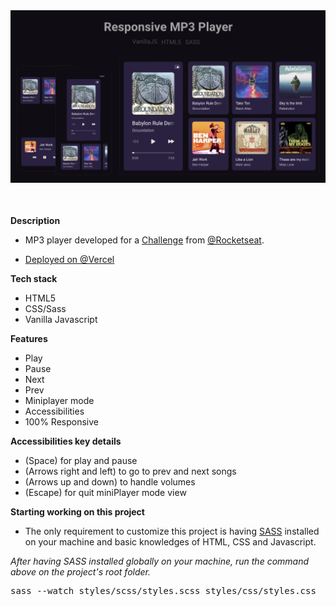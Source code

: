 <img src="./assets/imagePlayer.jpg" alt="Image Player" style="margin-bottom: 10px" />

#

**Description** 
- MP3 player developed for a <a href="https://boracodar.dev/?utm_source=linktree&utm_medium=organic&utm_campaign=lead&utm_term=boracodar&utm_content=lead-boracodar-other-organic-none-none-boracodar_desafio1-6-janeiro-linktree">Challenge</a> from <a href="https://www.rocketseat.com.br/">@Rocketseat</a>. 

- <a href="https://mp3-player-six.vercel.app/">Deployed on @Vercel</a>

**Tech stack** 
- HTML5 
- CSS/Sass
- Vanilla Javascript

**Features** 
- Play
- Pause
- Next
- Prev
- Miniplayer mode
- Accessibilities
- 100% Responsive

**Accessibilities key details**
- (Space) for play and pause
- (Arrows right and left) to go to prev and next songs
- (Arrows up and down) to handle volumes
- (Escape) for quit miniPlayer mode view

**Starting working on this project**
* The only requirement to customize this project is having <a href="https://sass-lang.com/">SASS</a> installed on your machine and basic knowledges of HTML, CSS and Javascript.

<i>After having SASS installed globally on your machine, run the command above on the project's root folder.</i>
   
<pre>
sass --watch styles/scss/styles.scss styles/css/styles.css
</pre>
